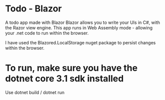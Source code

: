 # Todo - Blazor
A todo app made with Blazor
Blazor allows you to write your UIs in C#, with the Razor view engine.
This app runs in Web Assembly mode - allowing your .net code to run within the browser. 

I have used the Blazored.LocalStorage nuget package to persist changes within the browser.

# To run, make sure you have the dotnet core 3.1 sdk installed

Use dotnet build / dotnet run